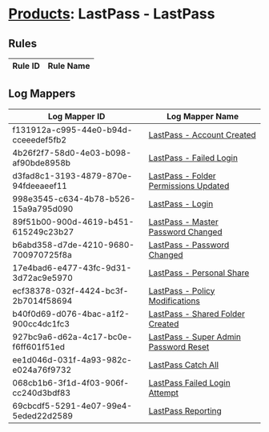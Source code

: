 # [Products](README.md): LastPass - LastPass

## Rules

|Rule ID|Rule Name|
|----|----|


## Log Mappers

|Log Mapper ID|Log Mapper Name|
|----|----|
|f131912a-c995-44e0-b94d-cceeedef5fb2|[LastPass - Account Created](../mappings/f131912a-c995-44e0-b94d-cceeedef5fb2.md)|
|4b26f2f7-58d0-4e03-b098-af90bde8958b|[LastPass - Failed Login](../mappings/4b26f2f7-58d0-4e03-b098-af90bde8958b.md)|
|d3fad8c1-3193-4879-870e-94fdeeaeef11|[LastPass - Folder Permissions Updated](../mappings/d3fad8c1-3193-4879-870e-94fdeeaeef11.md)|
|998e3545-c634-4b78-b526-15a9a795d090|[LastPass - Login](../mappings/998e3545-c634-4b78-b526-15a9a795d090.md)|
|89f51b00-900d-4619-b451-615249c23b27|[LastPass - Master Password Changed](../mappings/89f51b00-900d-4619-b451-615249c23b27.md)|
|b6abd358-d7de-4210-9680-700970725f8a|[LastPass - Password Changed](../mappings/b6abd358-d7de-4210-9680-700970725f8a.md)|
|17e4bad6-e477-43fc-9d31-3d72ac9e5970|[LastPass - Personal Share](../mappings/17e4bad6-e477-43fc-9d31-3d72ac9e5970.md)|
|ecf38378-032f-4424-bc3f-2b7014f58694|[LastPass - Policy Modifications](../mappings/ecf38378-032f-4424-bc3f-2b7014f58694.md)|
|b40f0d69-d076-4bac-a1f2-900cc4dc1fc3|[LastPass - Shared Folder Created](../mappings/b40f0d69-d076-4bac-a1f2-900cc4dc1fc3.md)|
|927bc9a6-d62a-4c17-bc0e-f6ff601f51ed|[LastPass - Super Admin Password Reset](../mappings/927bc9a6-d62a-4c17-bc0e-f6ff601f51ed.md)|
|ee1d046d-031f-4a93-982c-e024a76f9732|[LastPass Catch All](../mappings/ee1d046d-031f-4a93-982c-e024a76f9732.md)|
|068cb1b6-3f1d-4f03-906f-cc240d3bdf83|[LastPass Failed Login Attempt](../mappings/068cb1b6-3f1d-4f03-906f-cc240d3bdf83.md)|
|69cbcdf5-5291-4e07-99e4-5eded22d2589|[LastPass Reporting](../mappings/69cbcdf5-5291-4e07-99e4-5eded22d2589.md)|



